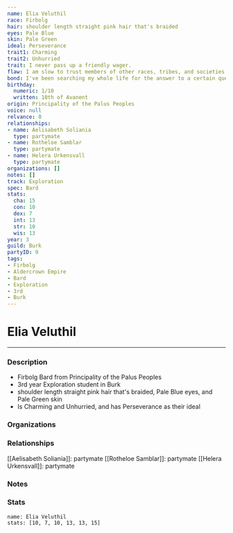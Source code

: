 ```yaml
---
name: Elia Veluthil
race: Firbolg
hair: shoulder length straight pink hair that's braided
eyes: Pale Blue
skin: Pale Green
ideal: Perseverance
trait1: Charming
trait2: Unhurried
trait: I never pass up a friendly wager.
flaw: I am slow to trust members of other races, tribes, and societies.
bond: I've been searching my whole life for the answer to a certain question.
birthday:
  numeric: 1/10
  written: 10th of Avanent
origin: Principality of the Palus Peoples
voice: null
relvance: 0
relationships:
- name: Aelisabeth Soliania
  type: partymate
- name: Rotheloe Samblar
  type: partymate
- name: Helera Urkensvall
  type: partymate
organizations: []
notes: []
track: Exploration
spec: Bard
stats:
  cha: 15
  con: 10
  dex: 7
  int: 13
  str: 10
  wis: 13
year: 3
guild: Burk
partyID: 9
tags:
- Firbolg
- Aldercrown Empire
- Bard
- Exploration
- 3rd
- Burk
---
```

# Elia Veluthil
---
### Description
- Firbolg Bard from Principality of the Palus Peoples
- 3rd year Exploration student in Burk
- shoulder length straight pink hair that's braided, Pale Blue eyes, and Pale Green skin
- Is Charming and Unhurried, and has Perseverance as their ideal

### Organizations

### Relationships
[[Aelisabeth Soliania]]: partymate
[[Rotheloe Samblar]]: partymate
[[Helera Urkensvall]]: partymate

### Notes

### Stats
```statblock
name: Elia Veluthil
stats: [10, 7, 10, 13, 13, 15]
```
